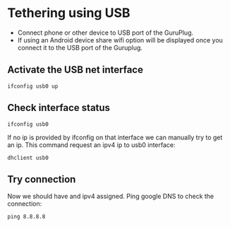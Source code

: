# Tethering using USB

* Connect phone or other device to USB port of the GuruPlug.
* If using an Android device share wifi option will be displayed once you connect it to the USB port of the Guruplug.


## Activate the USB net interface

```console
ifconfig usb0 up
```

## Check interface status


```console
ifconfig usb0
```


If no ip is provided by ifconfig on that interface we can manually try to get an ip. This command request an ipv4 ip to usb0 interface:

```console
dhclient usb0
```


## Try connection

Now we should have and ipv4 assigned. Ping google DNS to check the connection:

```console
ping 8.8.8.8
```